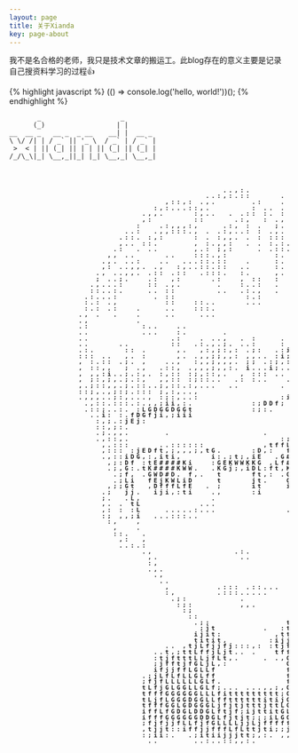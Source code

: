 ```yaml
---
layout: page
title: 关于Xianda
key: page-about
---
```


我不是名合格的老师，我只是技术文章的搬运工。此blog存在的意义主要是记录自己搜资料学习的过程:+1:

{% highlight javascript %}
(() => console.log('hello, world!'))();
{% endhighlight %}

```
       _                    _        
      (_)                  | |       
__  __ _   __ _  _ __    __| |  __ _ 
\ \/ /| | / _` || '_ \  / _` | / _` |
 >  < | || (_| || | | || (_| || (_| |
/_/\_\|_| \__,_||_| |_| \__,_| \__,_|


```
<style>
pre.img {
    font-size: 8pt;
    letter-spacing: 4px;
    line-height: 8pt;
    font-weight: bold;
}
</style>
<pre class="img">                                                                                                

									 ..,:.                                                  
								  ..:,:.::     .                                            
						   ,::,: .,.      .:   . ..  .                                      
						 :,:...::,.       : .. .  :. :.                                     
					   .,,.     :,..  . .:: :. :  .: .::.                                   
					   ,:       ::     .:,  : .,   :   :,                                   
					  :   .:,,,:,    .:, : .  ;. :.:     ,.                                 
					..:  .,,:::., . .:,..: : .,. :..   .:::                                 
				   .::. :,:     : . :,,. . : ::: :..   .: ,:.                               
				   ,.. ::.      , :.,,:  . . :.:.. .    :.,:.,.                             
				  .:  . ..      ,.: ;,:    . .::..  .   .,.: .,.                            
				 ,, ..     ..   :::.,:        :.    :   .,:, . :,                           
				.,. ..:   ..  ...::.::   .    :.    :  ..,.:.   :                           
				,: ..,,. .,  :,..::.::  ..    :.    :  .::.,.                               
			   ., ..,,. .:: .::  .:::.  :.    ,.    :  .:.::..:. :                          
			   ; ..;.   .:  ,:     .:   , ::  :    :  .:, ..   ,::..                        
			  .,...:    :: .,.      .   :..:  .    , .::,    : .:..:                        
			  ::..:.    .. ::       ..  .:.,  .   ., :..:    :. ,..::                       
			 .:...:      . ::            :.:      .:....     :: ,...,                       
			 :.: .,        ::   ::..     ...      .      ..  :: ,.  :                       
			 :.: .:   .    ..   :::.                     .:  .:.,.. :                       
			., .  .   .    ..    ...               .     :.  ::,:.. :                       
			.,        .                            :     .   :.:. : :                       
			.:         :..   ..                    ,    .    ..  :, ,                       
			..         ...   :.      .           . ;   .:        ,: ,                       
			..              .:   . ..,  . :    .  .i  :::        ,.:,                       
			..     ..       ::  .:.,.;. ..:    :  ,i  :.:        : ,:                       
			.:.     :: .     ,.  ,:,;:,: .;:  .:i.:;,.,  :  ..   : : .                       
			::: ..  ,. :     ,. .,,;;,,: ,,.. :i;::;.;.  .   :.  . . :                       
			, :.:: .;. ,   ..,  :,,;,,,. ;; .:;,::,,.:   .   ::. ... :                       
			, ::,,  ; .,  .::, .,,,;,,:. i...i;...,::     . .:i   .:.,                       
			, ,,:i..;.:,. :,:: :;,::,.  , ::: .. ,...     : .,:.:..:;.                       
			, ;:,;,.;.:,  ,,:: :;::..  .: :..   ..        ::,:,,,.:,;                        
			,.;::,,.;.::..;,::.:,...  ..       .          :::.,:, :,,.                       
			::;,.,;:;.::: ;,:,..,                 .:,,::  ,,.:::;::..:                       
			.,,,..;:,..., :;:,..:              :iGDEEKKEGt.;:...,.: ::                       
			 .,::.:::.:.,,;ii,:.          :;DDf;       .i.:,. ...  ;.                       
			 .::;..:. :LGDGGDGGt          :;:.           .::.  .. .,                        
			  ..i: :.fDGfji,;iii                          .,, .   ::                        
			   :,;.:jEj:                                  .,;     ;.                        
			   ::,;:.                                      :;. . ;.                         
			   .;.,,.      .                .              .,  :.,                          
			   .,::,.                          :;iiitiii:  .,. :,.                          
				,.:::     ..::::::          ,tffLfjtitfLGj,., .:;                           
				,::: :jEDft,;,,,;,tG.     :D,:  fDKK#Kj, ;GKi;:i.                           
				.,::iDG,:,iti,     i:.;t;,iE  .G##W#LLEDt ,Dji,:                            
				 ,;:Df :tE####Ki   :GEKWWKKG ,Lf####  tf;,.LEf: .                           
				 .;,G:.tK####KWW.  .KGj;,iDL:ft,KK#W  tf : jWL,,,;.                         
				  .;f, .GWD#D. f,.  t     ft,: .GjDWfDG:   jD,    :,                        
				  .;Li  fEjKWLiD    t     jt.   Gftitj;    jG.    .;                        
				 ,;;Gt  ,DfffLfE  . ;     it    i;:.::     jE.   . ;.                       
				.;  jj.  iji,:ti   .,     :i       .       iG   .. ;:                       
				;.  .L,            .                 .   .  . :,, .;                        
				,. . tL          ...               . .... . ::;;. ,,                        
				,: : :L    .....:...            ..::::::.   ,..:  ,:                        
				:; ,,;i  ...:::..                 ..        ,    ,;                         
				 :,   ,                                    .,   .. .                        
				  ,   .                                    .,.:,;                           
				  ::.  .                                   .:.:,                            
				   ,:  ,                                   ::                               
				   ..:.:                                   ::                               
					   .,              .:.                 :                                
						,.              ..                ..                                
						:,                               .:                                 
						.,.                              ::                                 
						 .,                             .:                                  
						  ..                           .:                                   
						   ,        .::: .::...        :,                                   
						   :,       .:::.....         :,.                                   
							.;:         .           ,;                                      
							 :;:        ,,.         ,                                       
							  :;                  .;                                        
							   ::                .;:                                        
								.;;             tjt.                                        
								 ;jt        .  :tjft.                                       
								ijit:         ,ttjfG                                        
								titit,       :ijjjffi                                       
						   .. ,tjLfjjfj:::,: :tjfffLLt: .                                   
						 ..t,;ttLffjLjt.. .   tfffLffft;;                                   
						 :tjftttLLjfLt,.    . .,GLfLLfLjj:                                  
						 ;jfftjfGLjL,:          GLfLLfLLjj:                                 
						 ifjjffLGLLf            fLGLLLLLLLf;,                               
					   .;jLfLfLLGLff            fGLLLLLGLLfjf,                              
					   ;fjfLLLLLLGLf.           fGLGLLGGLLjjjt.                             
					   tLfjGLGGLLGLf;... ...,,;,GGGGLLGLLGLffj.                             
					   tfffGGGGGGLLLfittttttttt;GGGLLGGLLGffLf                              
					   tLjfLGGGDGGLLffttttttitijGGLGGDGGGLfGfj                              
					   tfffGGLGDGGGLjfjtjtttjttLGGDGDGDGfGLffj                              
					   iffLfGDGLDDGLftjf;ijttitGLGLDGDLLLfffGt                              
					   ifffGGGGGGDDGLfjtjt;;;iLGGGGGGfLfLffffi                              
					   ;fjfjjfLLfjfGLLLLjjLjfffffLLjjjtft;jtf.                              
					   ,tjjt::iffjjfffLfLttjti;;jti:,.:,.:,ij                               
					   :;ii:.  .;itiijjjtt;,:. ,,:         :;                               
						..      ..:..::,,:.                                                 
																							
																							

</pre>